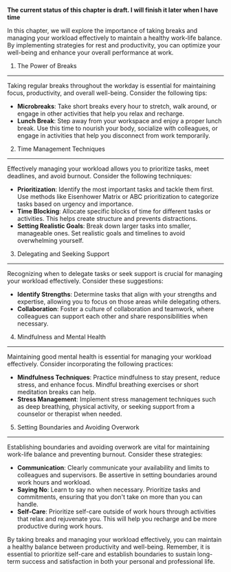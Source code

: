 **The current status of this chapter is draft. I will finish it later when I have time**

In this chapter, we will explore the importance of taking breaks and managing your workload effectively to maintain a healthy work-life balance. By implementing strategies for rest and productivity, you can optimize your well-being and enhance your overall performance at work.

1. The Power of Breaks
----------------------

Taking regular breaks throughout the workday is essential for maintaining focus, productivity, and overall well-being. Consider the following tips:

* **Microbreaks**: Take short breaks every hour to stretch, walk around, or engage in other activities that help you relax and recharge.
* **Lunch Break**: Step away from your workspace and enjoy a proper lunch break. Use this time to nourish your body, socialize with colleagues, or engage in activities that help you disconnect from work temporarily.

2. Time Management Techniques
-----------------------------

Effectively managing your workload allows you to prioritize tasks, meet deadlines, and avoid burnout. Consider the following techniques:

* **Prioritization**: Identify the most important tasks and tackle them first. Use methods like Eisenhower Matrix or ABC prioritization to categorize tasks based on urgency and importance.
* **Time Blocking**: Allocate specific blocks of time for different tasks or activities. This helps create structure and prevents distractions.
* **Setting Realistic Goals**: Break down larger tasks into smaller, manageable ones. Set realistic goals and timelines to avoid overwhelming yourself.

3. Delegating and Seeking Support
---------------------------------

Recognizing when to delegate tasks or seek support is crucial for managing your workload effectively. Consider these suggestions:

* **Identify Strengths**: Determine tasks that align with your strengths and expertise, allowing you to focus on those areas while delegating others.
* **Collaboration**: Foster a culture of collaboration and teamwork, where colleagues can support each other and share responsibilities when necessary.

4. Mindfulness and Mental Health
--------------------------------

Maintaining good mental health is essential for managing your workload effectively. Consider incorporating the following practices:

* **Mindfulness Techniques**: Practice mindfulness to stay present, reduce stress, and enhance focus. Mindful breathing exercises or short meditation breaks can help.
* **Stress Management**: Implement stress management techniques such as deep breathing, physical activity, or seeking support from a counselor or therapist when needed.

5. Setting Boundaries and Avoiding Overwork
-------------------------------------------

Establishing boundaries and avoiding overwork are vital for maintaining work-life balance and preventing burnout. Consider these strategies:

* **Communication**: Clearly communicate your availability and limits to colleagues and supervisors. Be assertive in setting boundaries around work hours and workload.
* **Saying No**: Learn to say no when necessary. Prioritize tasks and commitments, ensuring that you don't take on more than you can handle.
* **Self-Care**: Prioritize self-care outside of work hours through activities that relax and rejuvenate you. This will help you recharge and be more productive during work hours.

By taking breaks and managing your workload effectively, you can maintain a healthy balance between productivity and well-being. Remember, it is essential to prioritize self-care and establish boundaries to sustain long-term success and satisfaction in both your personal and professional life.
